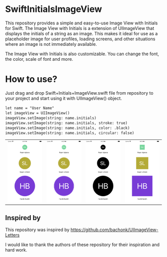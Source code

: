 # SwiftInitialsImageView

This repository provides a simple and easy-to-use Image View with Initials for Swift. The Image View with Initials is a extension of UIImageView that displays the initials of a string as an image. This makes it ideal for use as a placeholder image for user profiles, loading screens, and other situations where an image is not immediately available.

The Image View with Initials is also customizable. You can change the font, the color, scale of font and more. 

# How to use?
Just drag and drop Swift+Initials+ImageView.swift file from repository to your project and start using it with UIImageView() object.
```
let name = "User Name"
let imageView = UIImageView()
imageView.setImage(string: name.initials)
imageView.setImage(string: name.initials, stroke: true)
imageView.setImage(string: name.initials, color: .black)
imageView.setImage(string: name.initials, circular: false)
``` 

<table>
  <tr>
    <td><img src="/Screenshots/Image1.png" alt="Image 1"></td>
    <td><img src="/Screenshots/Image2.png" alt="Image 2"></td>
    <td><img src="/Screenshots/Image3.png" alt="Image 1"></td>
    <td><img src="/Screenshots/Image4.png" alt="Image 2"></td>
  </tr>
</table>

## Inspired by

This repository was inspired by https://github.com/bachonk/UIImageView-Letters

I would like to thank the authors of these repository for their inspiration and hard work.
